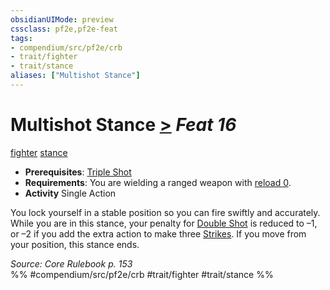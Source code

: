 ```yaml
---
obsidianUIMode: preview
cssclass: pf2e,pf2e-feat
tags:
- compendium/src/pf2e/crb
- trait/fighter
- trait/stance
aliases: ["Multishot Stance"]
---
```

# Multishot Stance  [>](../../Rules/core-rulebook/chapter-9-playing-the-game.md#Actions "Single Action") *Feat 16*  
[fighter](../../Rules/traits/fighter.md)  [stance](../../Rules/traits/stance.md)  

- **Prerequisites**: [Triple Shot](triple-shot.md)
- **Requirements**: You are wielding a ranged weapon with [reload 0](../../Rules/traits/reload.md).
- **Activity** Single Action

You lock yourself in a stable position so you can fire swiftly and accurately. While you are in this stance, your penalty for [Double Shot](double-shot.md) is reduced to –1, or –2 if you add the extra action to make three [Strikes](../../Rules/actions/strike.md). If you move from your position, this stance ends.

*Source: Core Rulebook p. 153*  
%% #compendium/src/pf2e/crb #trait/fighter #trait/stance %%
